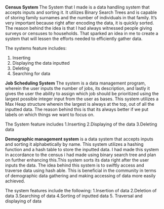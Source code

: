 
**Census System**
The System that I made is a data handling system that accepts inputs and sorting it.
It utilizes Binary Search Trees and is capable of storing family surnames and the number of individuals in that family. 
It’s very important because right after encoding the data, it is quickly sorted. 
The reason behind the idea is that I had always witnessed people giving surveys or censuses to households. 
That sparked an idea in me to create a system that will lessen the efforts needed to efficiently gather data.

The systems feature includes:
1. Inserting
2. Displaying the data inputted
3. Deleting
4. Searching for data

**Job Scheduling System**
The system is a data management program, wherein the user inputs the number of jobs, its description, and lastly it gives the user the ability to assign which job should be prioritized using the largest possible integer input from the user as bases. This system utilizes a Max Heap structure wherein the largest is always at the top, out of all the inputted data.
The reason behind this is that its  always better if we put labels on which things we want to focus on.

The System feature includes 
1.Inserting
2.Displaying of the data
3.Deleting data

**Demographic management system** is a data system that accepts inputs and sorting it alphabetically by name.
This system utilizes a hashing function and a hash table to store the inputted data. I had made this system in accordance to the census i had made using binary search tree and plan 
on further enhancing this.This system sorts its data right after the user inputs the data. The idea behind this system is to swiftly access and traverse data using hash able.
This is beneficial in the community in terms of demographic data gathering and making accessing of data more easily achieved.

The system features include the following:
1.Insertion of data
2.Deletion of data
3.Searching of data
4.Sorting of inputted data
5. Traversal and displaying of data
